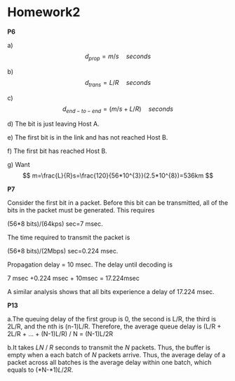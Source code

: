 # Homework2

**P6**

a) 
$$
d_{prop}=m/s\quad seconds
$$


b) 
$$
d_{trans}=L/R \quad seconds
$$


c) 
$$
d_{end-to-end}=(m/s+L/R)\quad seconds
$$


d) The bit is just leaving Host A.

e) The first bit is in the link and has not reached Host B.

f) The first bit has reached Host B.

g) Want
$$
m=\frac{L}{R}s=\frac{120}{56*10^{3}}(2.5*10^{8})=536km
$$


**P7**

Consider the first bit in a packet. Before this bit can be transmitted, all of the bits in the packet must be generated. This requires

(56*8 bits)/(64kps) sec=7 msec. 

The time required to transmit the packet is

 (56*8 bits)/(2Mbps) sec=0.224 msec. 

Propagation delay = 10 msec. The delay until decoding is

7 msec +0.224 msec + 10msec = 17.224msec

A similar analysis shows that all bits experience a delay of 17.224 msec.

**P13**

a.The queuing delay of the first group is 0, the second is L/R, the third is 2L/R, and the nth is (n-1)L/R. Therefore, the average queue delay is (L/R + 2L/R + … + (N-1)L/R) / N = (N-1)L/2R

b.It takes *LN* / *R* seconds to transmit the *N* packets. Thus, the buffer is empty when a each batch of *N* packets arrive. Thus, the average delay of a packet across all batches is the average delay within one batch, which equals to (*N-*1)*L*/*2R*.
